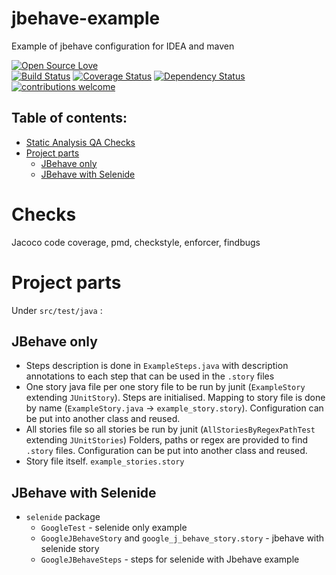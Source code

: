 # jbehave-example
Example of jbehave configuration for IDEA and maven

[![Open Source Love](https://badges.frapsoft.com/os/v2/open-source.svg?v=103)](https://github.com/ellerbrock/open-source-badge/)    
[![Build Status](https://travis-ci.org/Iurii-Dziuban/jbehave-example.svg?branch=master)](https://travis-ci.org/Iurii-Dziuban/jbehave-example)
[![Coverage Status](https://coveralls.io/repos/github/Iurii-Dziuban/jbehave-example/badge.svg?branch=master)](https://coveralls.io/github/Iurii-Dziuban/jbehave-example?branch=master)
[![Dependency Status](https://www.versioneye.com/user/projects/5a11b06a0fb24f2a3171704e/badge.svg?style=flat-square)](https://www.versioneye.com/user/projects/5a11b06a0fb24f2a3171704e)
[![contributions welcome](https://img.shields.io/badge/contributions-welcome-brightgreen.svg?style=flat)](https://github.com/Iurii-Dziuban/jbehave-example/issues)

## Table of contents:
 * [Static Analysis QA Checks](#checks)
 * [Project parts](#project-parts)
   * [JBehave only](#jbehave-only)
   * [JBehave with Selenide](#jbehave-with-selenide)

# Checks

Jacoco code coverage, pmd, checkstyle, enforcer, findbugs

# Project parts
Under `src/test/java` :
## JBehave only
- Steps description is done in `ExampleSteps.java` with description annotations to each step that can be used in the `.story` files
- One story java file per one story file to be run by junit (`ExampleStory` extending `JUnitStory`). 
Steps are initialised. Mapping to story file is done by name (`ExampleStory.java` -> `example_story.story`). 
Configuration can be put into another class and reused.
- All stories file so all stories be run by junit (`AllStoriesByRegexPathTest` extending `JUnitStories`) 
Folders, paths or regex are provided to find `.story` files. 
Configuration can be put into another class and reused.
- Story file itself. `example_stories.story`

## JBehave with Selenide
- `selenide` package
  - `GoogleTest` - selenide only example
  - `GoogleJBehaveStory` and `google_j_behave_story.story` - jbehave with selenide story
  - `GoogleJBehaveSteps` - steps for selenide with Jbehave example
